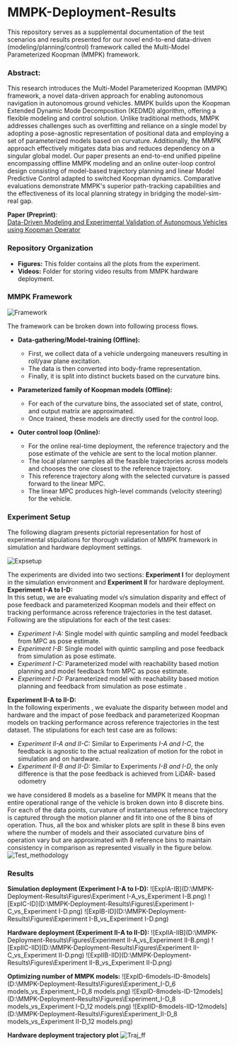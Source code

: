 # MMPK-Deployment-Results
This repository serves as a supplemental documentation of the test scenarios and results presented for our 
novel end-to-end data-driven (modeling/planning/control) framework called the Multi-Model Parameterized Koopman (MMPK)
framework.


### Abstract:
This research introduces the Multi-Model Parameterized Koopman (MMPK) framework, a novel data-driven approach for enabling autonomous navigation in autonomous ground vehicles. 
MMPK builds upon the Koopman Extended Dynamic Mode Decomposition (KEDMD) algorithm, offering a flexible modeling and control solution. 
Unlike traditional methods, MMPK addresses challenges such as overfitting and reliance on a single model by adopting a pose-agnostic representation of positional data and employing a set of parameterized models based on curvature. 
Additionally, the MMPK approach effectively mitigates data bias and reduces dependency on a singular global model. 
Our paper presents an end-to-end unified pipeline encompassing offline MMPK modeling and an online outer-loop control design consisting of model-based trajectory planning and linear Model Predictive Control adapted to switched Koopman dynamics. 
Comparative evaluations demonstrate MMPK's superior path-tracking capabilities and the effectiveness of its local planning strategy in bridging the model-sim-real gap. </br>


**Paper (Preprint)**: </br>
[Data-Driven Modeling and Experimental Validation of Autonomous
Vehicles using Koopman Operator](https://www.researchgate.net/publication/369737963_Data-Driven_Modeling_and_Experimental_Validation_of_Autonomous_Vehicles_using_Koopman_Operator)

### Repository Organization
- **Figures:** This folder contains all the plots from the experiment. 
- **Videos:** Folder for storing video results from MMPK hardware deployment.

### MMPK Framework

![Framework](D:\MMPK-Deployment-Results\Figures\Framework_digram_brief.png)

The framework can be broken down into following process flows.</br>

- **Data-gathering/Model-training (Offline):** 
  - First, we collect data of a vehicle undergoing maneuvers resulting in roll/yaw plane excitation.
  - The data is then converted into body-frame representation.
  - Finally, it is split into distinct buckets based on the curvature bins.
  
- **Parameterized family of Koopman models (Offline):** 
  - For each of the curvature bins, the associated set of state, control, and output matrix are approximated.
  - Once trained, these models are directly used for the control loop.
  
- **Outer control loop (Online):** 
  - For the online real-time deployment, the reference trajectory and the pose estimate of the vehicle are sent to the local motion planner.
  - The local planner samples all the feasible trajectories across models and chooses the one closest to the reference trajectory.
  - This reference trajectory along with the selected curvature is passed forward to the linear MPC.
  - The linear MPC produces high-level commands (velocity steering) for the vehicle.



### Experiment Setup
The following diagram presents pictorial representation for host of experimental stipulations for thorough
validation of MMPK framework in simulation and hardware deployment settings.

![Expsetup](D:\MMPK-Deployment-Results\Figures\Experimental_setup.png)

The experiments are divided into two sections:
**Experiment I** for deployment in the simulation
environment and **Experiment II** for hardware
deployment.<br>
**Experiment I-A to I-D:** <br>
In this setup, we are evaluating
model v/s simulation disparity and effect of pose
feedback and parameterized Koopman models
and their effect on tracking performance across
reference trajectories in the test dataset. Following
are the stipulations for each of the test cases:
- _Experiment I-A:_ Single model with quintic
sampling and model feedback from MPC as
pose estimate.
- _Experiment I-B:_ Single model with quintic
sampling and pose feedback from simulation
as pose estimate.
- _Experiment I-C:_ Parameterized model with
reachability based motion planning and
model feedback from MPC as pose estimate.
- _Experiment I-D:_ Parameterized model with
reachability based motion planning and
feedback from simulation as pose estimate .

**Experiment II-A to II-D:** <br>
In the following experiments , we evaluate
the disparity between model and hardware and
the impact of pose feedback and parameterized
Koopman models on tracking performance across
reference trajectories in the test dataset. The
stipulations for each test case are as follows:
- _Experiment II-A and II-C:_ Similar to Experiments _I-A and I-C_, the feedback is agnostic to
the actual realization of motion for the robot
in simulation and on hardware.
- _Experiment II-B and II-D:_ Similar to Experiments _I-B and I-D_, the only difference is that
the pose feedback is achieved from LiDAR- based odometry

we have considered 8 models as a baseline for MMPK 
It means that the entire operational range of the vehicle is broken down into 8 discrete bins. 
For each of the data points, curvature of instantaneous reference trajectory is captured through the motion planner and fit into one of the 8 bins of operation. 
Thus, all the box and whisker plots are split in these 8 bins even where the number of models and their associated curvature bins of operation vary but are approximated with 8 reference bins to maintain consistency in comparison as represented visually in the figure below.
![Test_methodology](D:\MMPK-Deployment-Results\Figures\Test_comparison_methodology.png)



### Results
**Simulation deployment (Experiment I-A to I-D):**
![ExpIA-IB](D:\MMPK-Deployment-Results\Figures\Experiment I-A_vs_Experiment I-B.png)
![ExpIC-ID](D:\MMPK-Deployment-Results\Figures\Experiment I-C_vs_Experiment I-D.png)
![ExpIB-ID](D:\MMPK-Deployment-Results\Figures\Experiment I-B_vs_Experiment I-D.png)

**Hardware deployment (Experiment II-A to II-D):**
![ExpIIA-IIB](D:\MMPK-Deployment-Results\Figures\Experiment II-A_vs_Experiment II-B.png)
![ExpIIC-IID](D:\MMPK-Deployment-Results\Figures\Experiment II-C_vs_Experiment II-D.png)
![ExpIIB-IID](D:\MMPK-Deployment-Results\Figures\Experiment II-B_vs_Experiment II-D.png)


**Optimizing number of MMPK models:**
![ExpID-6models-ID-8models](D:\MMPK-Deployment-Results\Figures\Experiment_I-D_6 models_vs_Experiment_I-D_8 models.png)
![ExpID-8models-ID-12models](D:\MMPK-Deployment-Results\Figures\Experiment_I-D_8 models_vs_Experiment I-D_12 models.png)
![ExpIID-8models-IID-12models](D:\MMPK-Deployment-Results\Figures\Experiment_II-D_8 models_vs_Experiment II-D_12 models.png)



**Hardware deployment trajectory plot**
![Traj_ff](D:\MMPK-Deployment-Results\Figures\Traj_freeze_frame_plots.png)